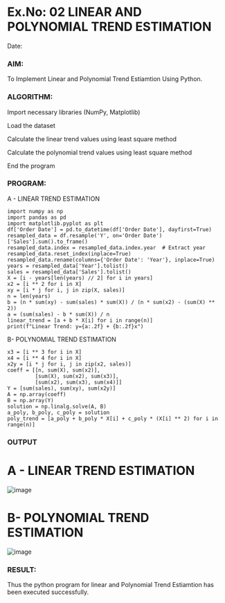 # Ex.No: 02 LINEAR AND POLYNOMIAL TREND ESTIMATION
Date:
### AIM:
To Implement Linear and Polynomial Trend Estiamtion Using Python.

### ALGORITHM:
Import necessary libraries (NumPy, Matplotlib)

Load the dataset

Calculate the linear trend values using least square method

Calculate the polynomial trend values using least square method

End the program
### PROGRAM:
A - LINEAR TREND ESTIMATION
```
import numpy as np
import pandas as pd
import matplotlib.pyplot as plt
df['Order Date'] = pd.to_datetime(df['Order Date'], dayfirst=True) 
resampled_data = df.resample('Y', on='Order Date')['Sales'].sum().to_frame()
resampled_data.index = resampled_data.index.year  # Extract year
resampled_data.reset_index(inplace=True)
resampled_data.rename(columns={'Order Date': 'Year'}, inplace=True)
years = resampled_data['Year'].tolist()
sales = resampled_data['Sales'].tolist()
X = [i - years[len(years) // 2] for i in years]
x2 = [i ** 2 for i in X]
xy = [i * j for i, j in zip(X, sales)]
n = len(years)
b = (n * sum(xy) - sum(sales) * sum(X)) / (n * sum(x2) - (sum(X) ** 2))
a = (sum(sales) - b * sum(X)) / n
linear_trend = [a + b * X[i] for i in range(n)]
print(f"Linear Trend: y={a:.2f} + {b:.2f}x")
```
B- POLYNOMIAL TREND ESTIMATION
```
x3 = [i ** 3 for i in X]
x4 = [i ** 4 for i in X]
x2y = [i * j for i, j in zip(x2, sales)]
coeff = [[n, sum(X), sum(x2)],
         [sum(X), sum(x2), sum(x3)],
         [sum(x2), sum(x3), sum(x4)]]
Y = [sum(sales), sum(xy), sum(x2y)]
A = np.array(coeff)
B = np.array(Y)
solution = np.linalg.solve(A, B)
a_poly, b_poly, c_poly = solution
poly_trend = [a_poly + b_poly * X[i] + c_poly * (X[i] ** 2) for i in range(n)]
```
### OUTPUT
# A - LINEAR TREND ESTIMATION

![image](https://github.com/user-attachments/assets/4049a84b-7b2f-457b-a574-629d1ffdf390)

# B- POLYNOMIAL TREND ESTIMATION

![image](https://github.com/user-attachments/assets/3522a289-dba5-42f6-9553-a369b96c1be6)

### RESULT:
Thus the python program for linear and Polynomial Trend Estiamtion has been executed successfully.

